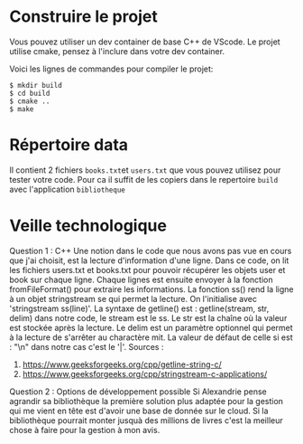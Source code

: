 # Construire le projet
Vous pouvez utiliser un dev container de base C++ de VScode.
Le projet utilise cmake, pensez à l'inclure dans votre dev container.

Voici les lignes de commandes pour compiler le projet:
```
$ mkdir build
$ cd build
$ cmake ..
$ make
```

# Répertoire data

Il contient 2 fichiers `books.txt`et `users.txt` que vous pouvez utilisez pour tester votre code.
Pour ca il suffit de les copiers dans le repertoire `build` avec l'application `bibliotheque`

# Veille technologique
Question 1 : C++
Une notion dans le code que nous avons pas vue en cours que j'ai choisit, est la lecture d'information d'une ligne. Dans ce code, on lit les fichiers users.txt et books.txt pour pouvoir récupérer les objets user et book sur chaque ligne. Chaque lignes est ensuite envoyer à la fonction fromFileFormat() pour extraire les informations. 
La fonction ss() rend la ligne à un objet stringstream se qui permet la lecture. On l'initialise avec 'stringstream ss(line)'. La syntaxe de getline() est : getline(stream, str, delim) dans notre code, le stream est le ss. Le str est la chaîne où la valeur est stockée après la lecture. Le delim est un paramètre optionnel qui permet à la lecture de s'arrêter au charactère mit. La valeur de défaut de celle si est : "\n" dans notre cas c'est le '|'.
Sources : 
1. https://www.geeksforgeeks.org/cpp/getline-string-c/
2. https://www.geeksforgeeks.org/cpp/stringstream-c-applications/

Question 2 : Options de développement possible
Si Alexandrie pense agrandir sa bibliothèque la première solution plus adaptée pour la gestion qui me vient en tête est d'avoir une base de donnée sur le cloud. Si la bibliothèque pourrait monter jusquà des millions de livres c'est la meilleur chose à faire pour la gestion à mon avis. 